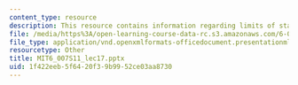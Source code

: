 ```yaml
---
content_type: resource
description: This resource contains information regarding limits of statics and quasistatics.
file: /media/https%3A/open-learning-course-data-rc.s3.amazonaws.com/6-007-electromagnetic-energy-from-motors-to-lasers-spring-2011/1f422eeb5f6420f39b9952ce03aa8730_MIT6_007S11_lec17.pptx
file_type: application/vnd.openxmlformats-officedocument.presentationml.presentation
resourcetype: Other
title: MIT6_007S11_lec17.pptx
uid: 1f422eeb-5f64-20f3-9b99-52ce03aa8730
---
```

